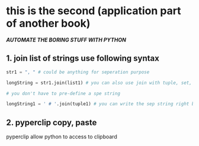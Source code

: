 # this is the second (application part of another book)
***AUTOMATE THE BORING STUFF WITH PYTHON***

## 1. join list of strings use following syntax
```python
str1 = ", " # could be anything for seperation purpose

longString = str1.join(list1) # you can also use join with tuple, set, dictionary

# you don't have to pre-define a spe string

longString1 = ' # '.join(tuple1) # you can write the sep string right before .join()
```

## 2. pyperclip copy, paste

pyperclip allow python to access to clipboard


